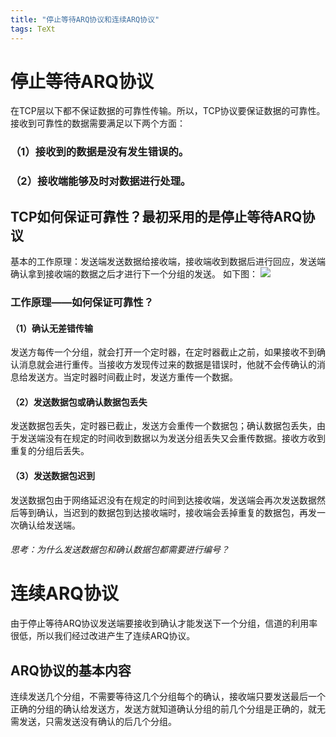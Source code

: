 ```yaml
---
title: "停止等待ARQ协议和连续ARQ协议"
tags: TeXt
---
```


# 停止等待ARQ协议
在TCP层以下都不保证数据的可靠性传输。所以，TCP协议要保证数据的可靠性。接收到可靠性的数据需要满足以下两个方面：
### （1）接收到的数据是没有发生错误的。
### （2）接收端能够及时对数据进行处理。
## TCP如何保证可靠性？最初采用的是停止等待ARQ协议
基本的工作原理：发送端发送数据给接收端，接收端收到数据后进行回应，发送端确认拿到接收端的数据之后才进行下一个分组的发送。
如下图：
![](https://img-blog.csdnimg.cn/1fe1e51a26cc423c8c24a62776bdfcc5.png)
### 工作原理——如何保证可靠性？
#### （1）确认无差错传输
发送方每传一个分组，就会打开一个定时器，在定时器截止之前，如果接收不到确认消息就会进行重传。当接收方发现传过来的数据是错误时，他就不会传确认的消息给发送方。当定时器时间截止时，发送方重传一个数据。
#### （2）发送数据包或确认数据包丢失
发送数据包丢失，定时器已截止，发送方会重传一个数据包；确认数据包丢失，由于发送端没有在规定的时间收到数据以为发送分组丢失又会重传数据。接收方收到重复的分组后丢失。
#### （3）发送数据包迟到
发送数据包由于网络延迟没有在规定的时间到达接收端，发送端会再次发送数据然后等到确认，当迟到的数据包到达接收端时，接收端会丢掉重复的数据包，再发一次确认给发送端。
###### 思考：为什么发送数据包和确认数据包都需要进行编号？
# 连续ARQ协议
由于停止等待ARQ协议发送端要接收到确认才能发送下一个分组，信道的利用率很低，所以我们经过改进产生了连续ARQ协议。
## ARQ协议的基本内容
连续发送几个分组，不需要等待这几个分组每个的确认，接收端只要发送最后一个正确的分组的确认给发送方，发送方就知道确认分组的前几个分组是正确的，就无需发送，只需发送没有确认的后几个分组。